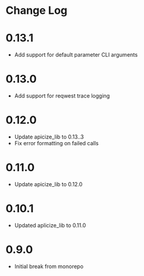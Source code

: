 # Change Log

# 0.13.1

* Add support for default parameter CLI arguments

# 0.13.0

* Add support for reqwest trace logging

# 0.12.0

* Update apicize_lib to 0.13..3
* Fix error formatting on failed calls

# 0.11.0

* Update apicize_lib to 0.12.0

# 0.10.1

* Updated aplicize_lib to 0.11.0

# 0.9.0

* Initial break from monorepo